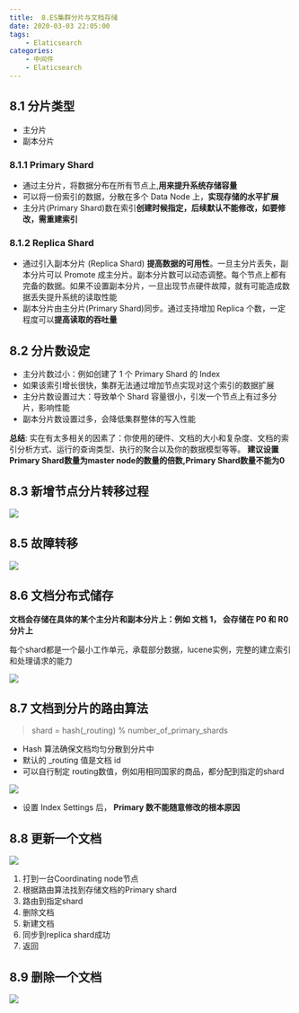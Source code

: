 ```yaml
---
title:  8.ES集群分片与文档存储
date: 2020-03-03 22:05:00
tags:
    - Elaticsearch
categories:
    - 中间件
    - Elaticsearch
---
```

## 8.1 分片类型

- 主分片
- 副本分片

### 8.1.1 Primary Shard

- 通过主分⽚，将数据分布在所有节点上,**用来提升系统存储容量**
- 可以将⼀份索引的数据，分散在多个 Data Node 上，**实现存储的⽔平扩展**
- 主分⽚(Primary Shard)数在索引**创建时候指定，后续默认不能修改，如要修改，需重建索引**



### 8.1.2 Replica Shard 

- 通过引⼊副本分⽚ (Replica Shard) **提⾼数据的可⽤性**。⼀旦主分⽚丢失，副本分⽚可以 Promote 成主分⽚。副本分⽚数可以动态调整。每个节点上都有完备的数据。如果不设置副本分⽚，⼀旦出现节点硬件故障，就有可能造成数据丢失提升系统的读取性能
- 副本分⽚由主分⽚(Primary Shard)同步。通过⽀持增加 Replica 个数，⼀定程度可以**提⾼读取的吞吐量**



## 8.2 分片数设定

- 主分⽚数过⼩：例如创建了 1 个 Primary Shard 的 Index
- 如果该索引增⻓很快，集群⽆法通过增加节点实现对这个索引的数据扩展
- 主分⽚数设置过⼤：导致单个 Shard 容量很⼩，引发⼀个节点上有过多分⽚，影响性能
- 副本分⽚数设置过多，会降低集群整体的写⼊性能

**总结**: 实在有太多相关的因素了：你使用的硬件、文档的大小和复杂度、文档的索引分析方式、运行的查询类型、执行的聚合以及你的数据模型等等。
**建议设置Primary Shard数量为master node的数量的倍数,Primary Shard数量不能为0**



## 8.3 新增节点分片转移过程

![](http://dist415.oss-cn-beijing.aliyuncs.com/esshardzy.png)

## 8.5 故障转移

![](http://dist415.oss-cn-beijing.aliyuncs.com/esfailover.png)



## 8.6 文档分布式储存

**⽂档会存储在具体的某个主分⽚和副本分⽚上：例如 ⽂档 1， 会存储在 P0 和 R0 分⽚上**

每个shard都是一个最小工作单元，承载部分数据，lucene实例，完整的建立索引和处理请求的能力

![](http://dist415.oss-cn-beijing.aliyuncs.com/esfenpian.png)



## 8.7 ⽂档到分⽚的路由算法

> shard = hash(_routing) % number_of_primary_shards

- Hash 算法确保⽂档均匀分散到分⽚中
- 默认的 _routing 值是⽂档 id
- 可以⾃⾏制定 routing数值，例如⽤相同国家的商品，都分配到指定的shard

![](http://dist415.oss-cn-beijing.aliyuncs.com/eshashrouting.png)



- 设置 Index Settings 后， **Primary 数不能随意修改的根本原因**



## 8.8 更新一个文档

![](http://dist415.oss-cn-beijing.aliyuncs.com/esdocupdate.png)

1. 打到一台Coordinating node节点
2. 根据路由算法找到存储文档的Primary shard
3. 路由到指定shard
4. 删除文档
5. 新建文档
6. 同步到replica shard成功
7. 返回

## 8.9 删除一个文档

![](http://dist415.oss-cn-beijing.aliyuncs.com/esdocdel.png)

